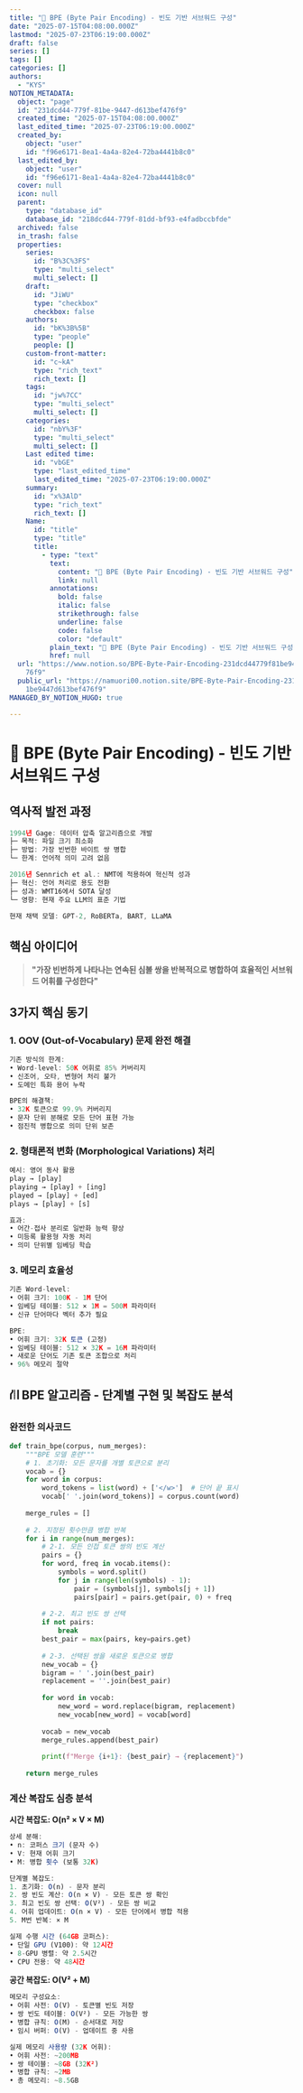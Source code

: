 ```yaml
---
title: "🔄 BPE (Byte Pair Encoding) - 빈도 기반 서브워드 구성"
date: "2025-07-15T04:08:00.000Z"
lastmod: "2025-07-23T06:19:00.000Z"
draft: false
series: []
tags: []
categories: []
authors:
  - "KYS"
NOTION_METADATA:
  object: "page"
  id: "231dcd44-779f-81be-9447-d613bef476f9"
  created_time: "2025-07-15T04:08:00.000Z"
  last_edited_time: "2025-07-23T06:19:00.000Z"
  created_by:
    object: "user"
    id: "f96e6171-8ea1-4a4a-82e4-72ba4441b8c0"
  last_edited_by:
    object: "user"
    id: "f96e6171-8ea1-4a4a-82e4-72ba4441b8c0"
  cover: null
  icon: null
  parent:
    type: "database_id"
    database_id: "218dcd44-779f-81dd-bf93-e4fadbccbfde"
  archived: false
  in_trash: false
  properties:
    series:
      id: "B%3C%3FS"
      type: "multi_select"
      multi_select: []
    draft:
      id: "JiWU"
      type: "checkbox"
      checkbox: false
    authors:
      id: "bK%3B%5B"
      type: "people"
      people: []
    custom-front-matter:
      id: "c~kA"
      type: "rich_text"
      rich_text: []
    tags:
      id: "jw%7CC"
      type: "multi_select"
      multi_select: []
    categories:
      id: "nbY%3F"
      type: "multi_select"
      multi_select: []
    Last edited time:
      id: "vbGE"
      type: "last_edited_time"
      last_edited_time: "2025-07-23T06:19:00.000Z"
    summary:
      id: "x%3AlD"
      type: "rich_text"
      rich_text: []
    Name:
      id: "title"
      type: "title"
      title:
        - type: "text"
          text:
            content: "🔄 BPE (Byte Pair Encoding) - 빈도 기반 서브워드 구성"
            link: null
          annotations:
            bold: false
            italic: false
            strikethrough: false
            underline: false
            code: false
            color: "default"
          plain_text: "🔄 BPE (Byte Pair Encoding) - 빈도 기반 서브워드 구성"
          href: null
  url: "https://www.notion.so/BPE-Byte-Pair-Encoding-231dcd44779f81be9447d613bef4\
    76f9"
  public_url: "https://namuori00.notion.site/BPE-Byte-Pair-Encoding-231dcd44779f8\
    1be9447d613bef476f9"
MANAGED_BY_NOTION_HUGO: true

---
```



# 🔄 BPE (Byte Pair Encoding) - 빈도 기반 서브워드 구성


## 역사적 발전 과정


```javascript
1994년 Gage: 데이터 압축 알고리즘으로 개발
├─ 목적: 파일 크기 최소화
├─ 방법: 가장 빈번한 바이트 쌍 병합
└─ 한계: 언어적 의미 고려 없음

2016년 Sennrich et al.: NMT에 적용하여 혁신적 성과
├─ 혁신: 언어 처리로 용도 전환
├─ 성과: WMT16에서 SOTA 달성
└─ 영향: 현재 주요 LLM의 표준 기법

현재 채택 모델: GPT-2, RoBERTa, BART, LLaMA
```


## 핵심 아이디어


> **"가장 빈번하게 나타나는 연속된 심볼 쌍을 반복적으로 병합하여 효율적인 서브워드 어휘를 구성한다"**


## 3가지 핵심 동기


### 1. OOV (Out-of-Vocabulary) 문제 완전 해결


```javascript
기존 방식의 한계:
• Word-level: 50K 어휘로 85% 커버리지
• 신조어, 오타, 변형어 처리 불가
• 도메인 특화 용어 누락

BPE의 해결책:
• 32K 토큰으로 99.9% 커버리지
• 문자 단위 분해로 모든 단어 표현 가능
• 점진적 병합으로 의미 단위 보존
```


### 2. 형태론적 변화 (Morphological Variations) 처리


```javascript
예시: 영어 동사 활용
play → [play]
playing → [play] + [ing]  
played → [play] + [ed]
plays → [play] + [s]

효과:
• 어간-접사 분리로 일반화 능력 향상
• 미등록 활용형 자동 처리
• 의미 단위별 임베딩 학습
```


### 3. 메모리 효율성


```javascript
기존 Word-level:
• 어휘 크기: 100K - 1M 단어
• 임베딩 테이블: 512 × 1M = 500M 파라미터
• 신규 단어마다 벡터 추가 필요

BPE:
• 어휘 크기: 32K 토큰 (고정)
• 임베딩 테이블: 512 × 32K = 16M 파라미터
• 새로운 단어도 기존 토큰 조합으로 처리
• 96% 메모리 절약
```


## ⛙️ BPE 알고리즘 - 단계별 구현 및 복잡도 분석


### 완전한 의사코드


```python
def train_bpe(corpus, num_merges):
    """BPE 모델 훈련"""
    # 1. 초기화: 모든 문자를 개별 토큰으로 분리
    vocab = {}
    for word in corpus:
        word_tokens = list(word) + ['</w>']  # 단어 끝 표시
        vocab[' '.join(word_tokens)] = corpus.count(word)
    
    merge_rules = []
    
    # 2. 지정된 횟수만큼 병합 반복
    for i in range(num_merges):
        # 2-1. 모든 인접 토큰 쌍의 빈도 계산
        pairs = {}
        for word, freq in vocab.items():
            symbols = word.split()
            for j in range(len(symbols) - 1):
                pair = (symbols[j], symbols[j + 1])
                pairs[pair] = pairs.get(pair, 0) + freq
        
        # 2-2. 최고 빈도 쌍 선택
        if not pairs:
            break
        best_pair = max(pairs, key=pairs.get)
        
        # 2-3. 선택된 쌍을 새로운 토큰으로 병합
        new_vocab = {}
        bigram = ' '.join(best_pair)
        replacement = ''.join(best_pair)
        
        for word in vocab:
            new_word = word.replace(bigram, replacement)
            new_vocab[new_word] = vocab[word]
        
        vocab = new_vocab
        merge_rules.append(best_pair)
        
        print(f"Merge {i+1}: {best_pair} → {replacement}")
    
    return merge_rules
```


### 계산 복잡도 심층 분석


**시간 복잡도: O(n² × V × M)**


```javascript
상세 분해:
• n: 코퍼스 크기 (문자 수)
• V: 현재 어휘 크기
• M: 병합 횟수 (보통 32K)

단계별 복잡도:
1. 초기화: O(n) - 문자 분리
2. 쌍 빈도 계산: O(n × V) - 모든 토큰 쌍 확인
3. 최고 빈도 쌍 선택: O(V²) - 모든 쌍 비교
4. 어휘 업데이트: O(n × V) - 모든 단어에서 병합 적용
5. M번 반복: × M

실제 수행 시간 (64GB 코퍼스):
• 단일 GPU (V100): 약 12시간
• 8-GPU 병렬: 약 2.5시간
• CPU 전용: 약 48시간
```


**공간 복잡도: O(V² + M)**


```javascript
메모리 구성요소:
• 어휘 사전: O(V) - 토큰별 빈도 저장
• 쌍 빈도 테이블: O(V²) - 모든 가능한 쌍
• 병합 규칙: O(M) - 순서대로 저장
• 임시 버퍼: O(V) - 업데이트 중 사용

실제 메모리 사용량 (32K 어휘):
• 어휘 사전: ~200MB
• 쌍 테이블: ~8GB (32K²)
• 병합 규칙: ~2MB
• 총 메모리: ~8.5GB
```

